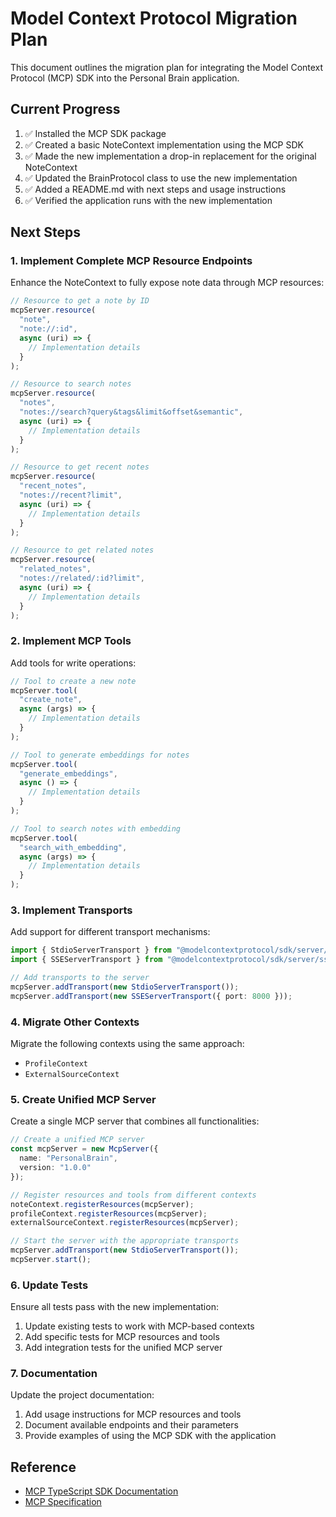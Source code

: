 # Model Context Protocol Migration Plan

This document outlines the migration plan for integrating the Model Context Protocol (MCP) SDK into the Personal Brain application.

## Current Progress

1. ✅ Installed the MCP SDK package
2. ✅ Created a basic NoteContext implementation using the MCP SDK
3. ✅ Made the new implementation a drop-in replacement for the original NoteContext
4. ✅ Updated the BrainProtocol class to use the new implementation
5. ✅ Added a README.md with next steps and usage instructions
6. ✅ Verified the application runs with the new implementation

## Next Steps

### 1. Implement Complete MCP Resource Endpoints

Enhance the NoteContext to fully expose note data through MCP resources:

```typescript
// Resource to get a note by ID
mcpServer.resource(
  "note", 
  "note://:id",
  async (uri) => {
    // Implementation details
  }
);

// Resource to search notes
mcpServer.resource(
  "notes",
  "notes://search?query&tags&limit&offset&semantic",
  async (uri) => {
    // Implementation details
  }
);

// Resource to get recent notes
mcpServer.resource(
  "recent_notes",
  "notes://recent?limit",
  async (uri) => {
    // Implementation details
  }
);

// Resource to get related notes
mcpServer.resource(
  "related_notes",
  "notes://related/:id?limit",
  async (uri) => {
    // Implementation details
  }
);
```

### 2. Implement MCP Tools

Add tools for write operations:

```typescript
// Tool to create a new note
mcpServer.tool(
  "create_note",
  async (args) => {
    // Implementation details
  }
);

// Tool to generate embeddings for notes
mcpServer.tool(
  "generate_embeddings",
  async () => {
    // Implementation details
  }
);

// Tool to search notes with embedding
mcpServer.tool(
  "search_with_embedding",
  async (args) => {
    // Implementation details
  }
);
```

### 3. Implement Transports

Add support for different transport mechanisms:

```typescript
import { StdioServerTransport } from "@modelcontextprotocol/sdk/server/stdio.js";
import { SSEServerTransport } from "@modelcontextprotocol/sdk/server/sse.js";

// Add transports to the server
mcpServer.addTransport(new StdioServerTransport());
mcpServer.addTransport(new SSEServerTransport({ port: 8000 }));
```

### 4. Migrate Other Contexts

Migrate the following contexts using the same approach:

- `ProfileContext`
- `ExternalSourceContext`

### 5. Create Unified MCP Server

Create a single MCP server that combines all functionalities:

```typescript
// Create a unified MCP server
const mcpServer = new McpServer({
  name: "PersonalBrain",
  version: "1.0.0"
});

// Register resources and tools from different contexts
noteContext.registerResources(mcpServer);
profileContext.registerResources(mcpServer);
externalSourceContext.registerResources(mcpServer);

// Start the server with the appropriate transports
mcpServer.addTransport(new StdioServerTransport());
mcpServer.start();
```

### 6. Update Tests

Ensure all tests pass with the new implementation:

1. Update existing tests to work with MCP-based contexts
2. Add specific tests for MCP resources and tools
3. Add integration tests for the unified MCP server

### 7. Documentation

Update the project documentation:

1. Add usage instructions for MCP resources and tools
2. Document available endpoints and their parameters
3. Provide examples of using the MCP SDK with the application

## Reference

- [MCP TypeScript SDK Documentation](https://github.com/modelcontextprotocol/typescript-sdk)
- [MCP Specification](https://github.com/modelcontextprotocol/mcp)